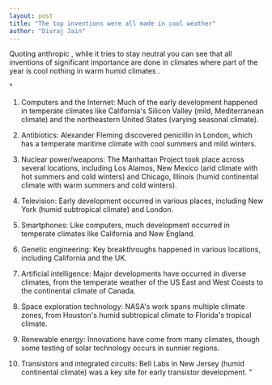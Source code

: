 ```yaml
---
layout: post
title: "The top inventions were all made in cool weather"
author: "Divraj Jain"
---
```


Quoting anthropic , while it tries to stay neutral you can see that all inventions of significant importance are done in climates where part of the year is cool nothing in warm humid climates . 

"
1. Computers and the Internet: Much of the early development happened in temperate climates like California's Silicon Valley (mild, Mediterranean climate) and the northeastern United States (varying seasonal climate).

2. Antibiotics: Alexander Fleming discovered penicillin in London, which has a temperate maritime climate with cool summers and mild winters.

3. Nuclear power/weapons: The Manhattan Project took place across several locations, including Los Alamos, New Mexico (arid climate with hot summers and cold winters) and Chicago, Illinois (humid continental climate with warm summers and cold winters).

4. Television: Early development occurred in various places, including New York (humid subtropical climate) and London.

5. Smartphones: Like computers, much development occurred in temperate climates like California and New England.

6. Genetic engineering: Key breakthroughs happened in various locations, including California and the UK.

7. Artificial intelligence: Major developments have occurred in diverse climates, from the temperate weather of the US East and West Coasts to the continental climate of Canada.

8. Space exploration technology: NASA's work spans multiple climate zones, from Houston's humid subtropical climate to Florida's tropical climate.

9. Renewable energy: Innovations have come from many climates, though some testing of solar technology occurs in sunnier regions.

10. Transistors and integrated circuits: Bell Labs in New Jersey (humid continental climate) was a key site for early transistor development. "

